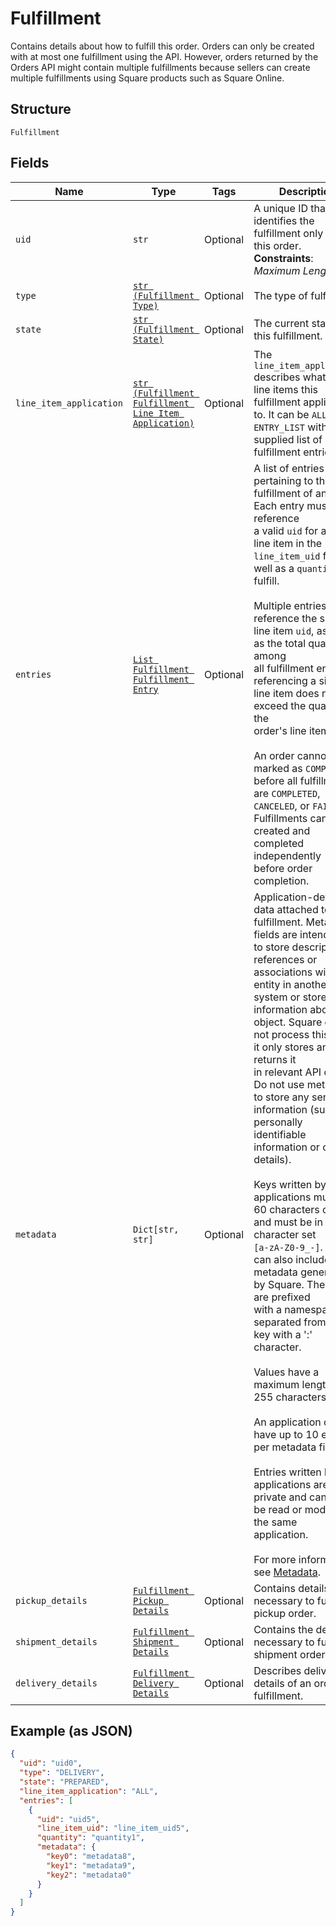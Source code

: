 
# Fulfillment

Contains details about how to fulfill this order.
Orders can only be created with at most one fulfillment using the API.
However, orders returned by the Orders API might contain multiple fulfillments because sellers can create multiple fulfillments using Square products such as Square Online.

## Structure

`Fulfillment`

## Fields

| Name | Type | Tags | Description |
|  --- | --- | --- | --- |
| `uid` | `str` | Optional | A unique ID that identifies the fulfillment only within this order.<br>**Constraints**: *Maximum Length*: `60` |
| `type` | [`str (Fulfillment Type)`](../../doc/models/fulfillment-type.md) | Optional | The type of fulfillment. |
| `state` | [`str (Fulfillment State)`](../../doc/models/fulfillment-state.md) | Optional | The current state of this fulfillment. |
| `line_item_application` | [`str (Fulfillment Fulfillment Line Item Application)`](../../doc/models/fulfillment-fulfillment-line-item-application.md) | Optional | The `line_item_application` describes what order line items this fulfillment applies<br>to. It can be `ALL` or `ENTRY_LIST` with a supplied list of fulfillment entries. |
| `entries` | [`List Fulfillment Fulfillment Entry`](../../doc/models/fulfillment-fulfillment-entry.md) | Optional | A list of entries pertaining to the fulfillment of an order. Each entry must reference<br>a valid `uid` for an order line item in the `line_item_uid` field, as well as a `quantity` to<br>fulfill.<br><br>Multiple entries can reference the same line item `uid`, as long as the total quantity among<br>all fulfillment entries referencing a single line item does not exceed the quantity of the<br>order's line item itself.<br><br>An order cannot be marked as `COMPLETED` before all fulfillments are `COMPLETED`,<br>`CANCELED`, or `FAILED`. Fulfillments can be created and completed independently<br>before order completion. |
| `metadata` | `Dict[str, str]` | Optional | Application-defined data attached to this fulfillment. Metadata fields are intended<br>to store descriptive references or associations with an entity in another system or store brief<br>information about the object. Square does not process this field; it only stores and returns it<br>in relevant API calls. Do not use metadata to store any sensitive information (such as personally<br>identifiable information or card details).<br><br>Keys written by applications must be 60 characters or less and must be in the character set<br>`[a-zA-Z0-9_-]`. Entries can also include metadata generated by Square. These keys are prefixed<br>with a namespace, separated from the key with a ':' character.<br><br>Values have a maximum length of 255 characters.<br><br>An application can have up to 10 entries per metadata field.<br><br>Entries written by applications are private and can only be read or modified by the same<br>application.<br><br>For more information, see [Metadata](https://developer.squareup.com/docs/build-basics/metadata). |
| `pickup_details` | [`Fulfillment Pickup Details`](../../doc/models/fulfillment-pickup-details.md) | Optional | Contains details necessary to fulfill a pickup order. |
| `shipment_details` | [`Fulfillment Shipment Details`](../../doc/models/fulfillment-shipment-details.md) | Optional | Contains the details necessary to fulfill a shipment order. |
| `delivery_details` | [`Fulfillment Delivery Details`](../../doc/models/fulfillment-delivery-details.md) | Optional | Describes delivery details of an order fulfillment. |

## Example (as JSON)

```json
{
  "uid": "uid0",
  "type": "DELIVERY",
  "state": "PREPARED",
  "line_item_application": "ALL",
  "entries": [
    {
      "uid": "uid5",
      "line_item_uid": "line_item_uid5",
      "quantity": "quantity1",
      "metadata": {
        "key0": "metadata8",
        "key1": "metadata9",
        "key2": "metadata0"
      }
    }
  ]
}
```

